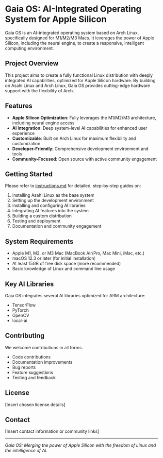 # Gaia OS: AI-Integrated Operating System for Apple Silicon

Gaia OS is an AI-integrated operating system based on Arch Linux, specifically designed for M1/M2/M3 Macs. It leverages the power of Apple Silicon, including the neural engine, to create a responsive, intelligent computing environment.

## Project Overview

This project aims to create a fully functional Linux distribution with deeply integrated AI capabilities, optimized for Apple Silicon hardware. By building on Asahi Linux and Arch Linux, Gaia OS provides cutting-edge hardware support with the flexibility of Arch.

## Features

- **Apple Silicon Optimization**: Fully leverages the M1/M2/M3 architecture, including neural engine access
- **AI Integration**: Deep system-level AI capabilities for enhanced user experience
- **Customizable**: Built on Arch Linux for maximum flexibility and customization
- **Developer-Friendly**: Comprehensive development environment and tools
- **Community-Focused**: Open source with active community engagement

## Getting Started

Please refer to [instructions.md](instructions.md) for detailed, step-by-step guides on:
1. Installing Asahi Linux as the base system
2. Setting up the development environment
3. Installing and configuring AI libraries
4. Integrating AI features into the system
5. Building a custom distribution
6. Testing and deployment
7. Documentation and community engagement

## System Requirements

- Apple M1, M2, or M3 Mac (MacBook Air/Pro, Mac Mini, iMac, etc.)
- macOS 12.3 or later (for initial installation)
- At least 15GB of free disk space (more recommended)
- Basic knowledge of Linux and command line usage

## Key AI Libraries

Gaia OS integrates several AI libraries optimized for ARM architecture:
- TensorFlow
- PyTorch
- OpenCV
- local-ai

## Contributing

We welcome contributions in all forms:
- Code contributions
- Documentation improvements
- Bug reports
- Feature suggestions
- Testing and feedback

## License

[Insert chosen license details]

## Contact

[Insert contact information or community links]

---

*Gaia OS: Merging the power of Apple Silicon with the freedom of Linux and the intelligence of AI.*
